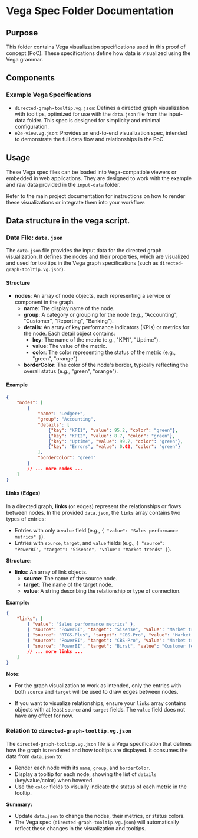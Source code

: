 
# Vega Spec Folder Documentation

## Purpose

This folder contains Vega visualization specifications used in this proof of concept (PoC). These specifications define how data is visualized using the Vega grammar.

## Components

### Example Vega Specifications

- `directed-graph-tooltip.vg.json`: Defines a directed graph visualization with tooltips, optimized for use with the `data.json` file from the input-data folder. This spec is designed for simplicity and minimal configuration.
- `e2e-view.vg.json`: Provides an end-to-end visualization spec, intended to demonstrate the full data flow and relationships in the PoC.

## Usage

These Vega spec files can be loaded into Vega-compatible viewers or embedded in web applications. They are designed to work with the example and raw data provided in the `input-data` folder.

Refer to the main project documentation for instructions on how to render these visualizations or integrate them into your workflow.


## Data structure in the vega script.

### Data File: `data.json`

The `data.json` file provides the input data for the directed graph visualization. It defines the nodes and their properties, which are visualized and used for tooltips in the Vega graph specifications (such as `directed-graph-tooltip.vg.json`).

#### Structure

- **nodes**: An array of node objects, each representing a service or component in the graph.
    - **name**: The display name of the node.
    - **group**: A category or grouping for the node (e.g., "Accounting", "Customer", "Reporting", "Banking").
    - **details**: An array of key performance indicators (KPIs) or metrics for the node. Each detail object contains:
        - **key**: The name of the metric (e.g., "KPI1", "Uptime").
        - **value**: The value of the metric.
        - **color**: The color representing the status of the metric (e.g., "green", "orange").
    - **borderColor**: The color of the node's border, typically reflecting the overall status (e.g., "green", "orange").

#### Example

```json
{
    "nodes": [
        {
            "name": "Ledger+",
            "group": "Accounting",
            "details": [
                {"key": "KPI1", "value": 95.2, "color": "green"},
                {"key": "KPI2", "value": 8.7, "color": "green"},
                {"key": "Uptime", "value": 99.7, "color": "green"},
                {"key": "Errors", "value": 0.02, "color": "green"}
            ],
            "borderColor": "green"
        }
        // ... more nodes ...
    ]
}
```


#### Links (Edges)

In a directed graph, **links** (or edges) represent the relationships or flows between nodes. In the provided `data.json`, the `links` array contains two types of entries:

- Entries with only a `value` field (e.g., `{ "value": "Sales performance metrics" }`).
- Entries with `source`, `target`, and `value` fields (e.g., `{ "source": "PowerBI", "target": "Sisense", "value": "Market trends" }`).

**Structure:**
- **links**: An array of link objects.
    - **source**: The name of the source node.
    - **target**: The name of the target node.
    - **value**: A string describing the relationship or type of connection.

**Example:**

```json
{
    "links": [
        { "value": "Sales performance metrics" },
        { "source": "PowerBI", "target": "Sisense", "value": "Market trends" },
        { "source": "RTGS-Plus", "target": "CBS-Pro", "value": "Market trends" },
        { "source": "PowerBI", "target": "CBS-Pro", "value": "Market trends" },
        { "source": "PowerBI", "target": "Birst", "value": "Customer feedback" }
        // ... more links ...
    ]
}
```

**Note:**
- For the graph visualization to work as intended, only the entries with both `source` and `target` will be used to draw edges between nodes.

- If you want to visualize relationships, ensure your `links` array contains objects with at least `source` and `target` fields. The `value` field does not have any effect for now.

### Relation to `directed-graph-tooltip.vg.json`

The `directed-graph-tooltip.vg.json` file is a Vega specification that defines how the graph is rendered and how tooltips are displayed. It consumes the data from `data.json` to:

- Render each node with its `name`, `group`, and `borderColor`.
- Display a tooltip for each node, showing the list of `details` (key/value/color) when hovered.
- Use the `color` fields to visually indicate the status of each metric in the tooltip.

**Summary:**
- Update `data.json` to change the nodes, their metrics, or status colors.
- The Vega spec (`directed-graph-tooltip.vg.json`) will automatically reflect these changes in the visualization and tooltips.